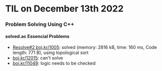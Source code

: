 # **TIL on December 13th 2022**
### Problem Solving Using C++
#### solved.ac Essencial Problems
- [Resolve#2 boj.kr/1005](../../../Problem%20Solving/boj/solvedac/1005-re2-12-13-2022.cpp): solved (memory: 2816 kB, time: 160 ms, Code length: 771 B), using topological sort
- [boj.kr/12015](../../../Problem%20Solving/boj/solvedac/12015-12-12-2022.cpp): can't solve
- [boj.kr/11049](../../../Problem%20Solving/boj/solvedac/11049-12-13-2022.cpp): logic needs to be checked